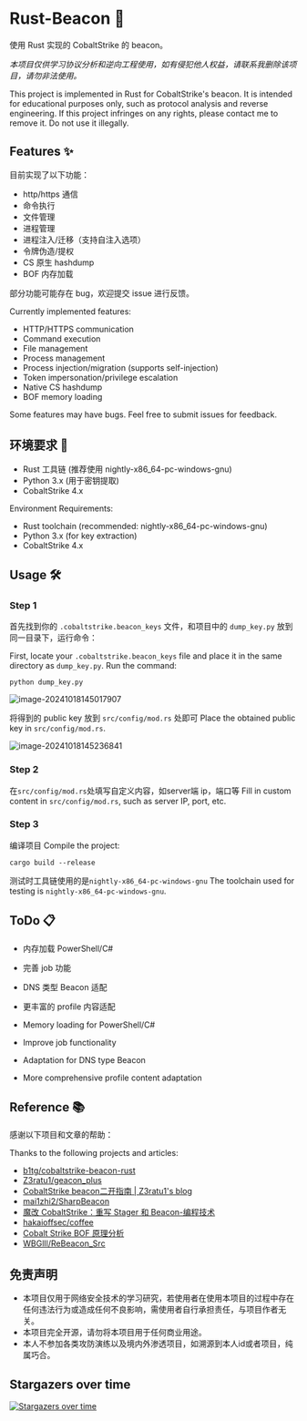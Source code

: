 # Rust-Beacon 🚀

使用 Rust 实现的 CobaltStrike 的 beacon。

*本项目仅供学习协议分析和逆向工程使用，如有侵犯他人权益，请联系我删除该项目，请勿非法使用。*

This project is implemented in Rust for CobaltStrike's beacon. It is intended for educational purposes only, such as protocol analysis and reverse engineering. If this project infringes on any rights, please contact me to remove it. Do not use it illegally.


## Features ✨

目前实现了以下功能：

- http/https 通信
- 命令执行
- 文件管理
- 进程管理
- 进程注入/迁移（支持自注入选项）
- 令牌伪造/提权
- CS 原生 hashdump
- BOF 内存加载

部分功能可能存在 bug，欢迎提交 issue 进行反馈。

Currently implemented features:

- HTTP/HTTPS communication
- Command execution
- File management
- Process management
- Process injection/migration (supports self-injection)
- Token impersonation/privilege escalation
- Native CS hashdump
- BOF memory loading

Some features may have bugs. Feel free to submit issues for feedback.

## 环境要求 🔧

- Rust 工具链 (推荐使用 nightly-x86_64-pc-windows-gnu)
- Python 3.x (用于密钥提取)
- CobaltStrike 4.x

Environment Requirements:

- Rust toolchain (recommended: nightly-x86_64-pc-windows-gnu)
- Python 3.x (for key extraction)
- CobaltStrike 4.x

## Usage 🛠️

### Step 1

首先找到你的 `.cobaltstrike.beacon_keys` 文件，和项目中的 `dump_key.py` 放到同一目录下，运行命令：

First, locate your `.cobaltstrike.beacon_keys` file and place it in the same directory as `dump_key.py`. Run the command:

`python dump_key.py`

![image-20241018145017907](images/image-20241018145017907.png)

将得到的 public key 放到 `src/config/mod.rs` 处即可
Place the obtained public key in `src/config/mod.rs`.

![image-20241018145236841](images/image-20241018145236841.png)

### Step 2

在`src/config/mod.rs`处填写自定义内容，如server端 ip，端口等
Fill in custom content in `src/config/mod.rs`, such as server IP, port, etc.

### Step 3

编译项目
Compile the project:

`cargo build --release`

测试时工具链使用的是`nightly-x86_64-pc-windows-gnu`
The toolchain used for testing is `nightly-x86_64-pc-windows-gnu`.

## ToDo 📋

- 内存加载 PowerShell/C#
- 完善 job 功能
- DNS 类型 Beacon 适配
- 更丰富的 profile 内容适配

- Memory loading for PowerShell/C#
- Improve job functionality
- Adaptation for DNS type Beacon
- More comprehensive profile content adaptation

## Reference 📚

感谢以下项目和文章的帮助：

Thanks to the following projects and articles:

- [b1tg/cobaltstrike-beacon-rust](https://github.com/b1tg/cobaltstrike-beacon-rust)
- [Z3ratu1/geacon_plus](https://github.com/Z3ratu1/geacon_plus)
- [CobaltStrike beacon二开指南 | Z3ratu1's blog](https://blog.z3ratu1.top/CobaltStrike%20beacon二开指南.html)
- [mai1zhi2/SharpBeacon](https://github.com/mai1zhi2/SharpBeacon)
- [魔改 CobaltStrike：重写 Stager 和 Beacon-编程技术](https://bbs.kanxue.com/thread-269115.htm#msg_header_h2_0)
- [hakaioffsec/coffee](https://github.com/hakaioffsec/coffee)
- [Cobalt Strike BOF 原理分析](https://tttang.com/archive/1786/)
- [WBGlIl/ReBeacon_Src](https://github.com/WBGlIl/ReBeacon_Src)

## 免责声明

- 本项目仅用于网络安全技术的学习研究，若使用者在使用本项目的过程中存在任何违法行为或造成任何不良影响，需使用者自行承担责任，与项目作者无关。
- 本项目完全开源，请勿将本项目用于任何商业用途。
- 本人不参加各类攻防演练以及境内外渗透项目，如溯源到本人id或者项目，纯属巧合。

## Stargazers over time
[![Stargazers over time](https://starchart.cc/fdx-xdf/Rust_Beacon.svg?variant=adaptive)](https://starchart.cc/fdx-xdf/Rust_Beacon)